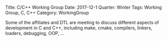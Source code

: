 Title: C/C++ Working Group
Date: 2017-12-1
Quarter: Winter
Tags: Working Group, C, C++
Category: WorkingGroup

Some of the affiliates and DTL are meeting to discuss different
aspects  of development in C and C++, including make, cmake,
compilers, linkers, loaders, debugging, OOP, ...

